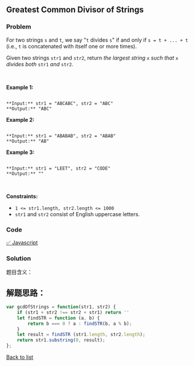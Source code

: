 Greatest Common Divisor of Strings
---
### Problem
For two strings `s` and `t`, we say "`t` divides `s`" if and only if `s = t + ... + t` (i.e., `t` is concatenated with itself one or more times).


Given two strings `str1` and `str2`, return *the largest string* `x` *such that* `x` *divides both* `str1` *and* `str2`.


 


**Example 1:**



```

**Input:** str1 = "ABCABC", str2 = "ABC"
**Output:** "ABC"

```

**Example 2:**



```

**Input:** str1 = "ABABAB", str2 = "ABAB"
**Output:** "AB"

```

**Example 3:**



```

**Input:** str1 = "LEET", str2 = "CODE"
**Output:** ""

```

 


**Constraints:**


* `1 <= str1.length, str2.length <= 1000`
* `str1` and `str2` consist of English uppercase letters.

### Code
[✅ Javascript](./solution.js)
### Solution
题目含义：

解题思路：
- 

```javascript
var gcdOfStrings = function(str1, str2) {
    if (str1 + str2 !== str2 + str1) return ''
    let findSTR = function (a, b) {
        return b === 0 ? a : findSTR(b, a % b);
    }
    let result = findSTR (str1.length, str2.length);
    return str1.substring(0, result);
};
```

[Back to list](../README.md)